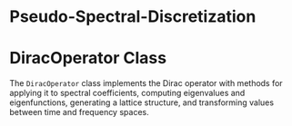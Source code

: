 # Pseudo-Spectral-Discretization

# DiracOperator Class

The `DiracOperator` class implements the Dirac operator with methods for applying it to spectral coefficients, computing eigenvalues and eigenfunctions, generating a lattice structure, and transforming values between time and frequency spaces.